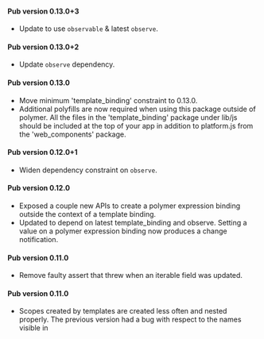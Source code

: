#### Pub version 0.13.0+3
 * Update to use `observable` & latest `observe`.

#### Pub version 0.13.0+2
 * Update `observe` dependency.

#### Pub version 0.13.0
  * Move minimum 'template_binding' constraint to 0.13.0.
  * Additional polyfills are now required when using this package outside of 
    polymer. All the files in the 'template_binding' package under lib/js should
    be included at the top of your app in addition to platform.js from the
    'web_components' package.

#### Pub version 0.12.0+1
  * Widen dependency constraint on `observe`.

#### Pub version 0.12.0
  * Exposed a couple new APIs to create a polymer expression binding outside the
    context of a template binding.
  * Updated to depend on latest template_binding and observe. Setting a value on
    a polymer expression binding now produces a change notification.

#### Pub version 0.11.0
  * Remove faulty assert that threw when an iterable field was updated.
  
#### Pub version 0.11.0
  * Scopes created by templates are created less often and nested properly. The
    previous version had a bug with respect to the names visible in 
    <template releat> tags without an "in" expression, and <template bind> tags.
    In those templates, names for the outer templates should not be visible.
    This may result in some breakages in templates that relied on the buggy
    behavior.
  * <template bind> now supports "as" expressions.
  * Removed warnings when attempting to assign a value to a property on null
    object, or assign a value to a non-assignable expression. Polymer binding
    initialization sometimes assigns to expressions, so this should reduce
    unecessary warnings.
  * Added the % (modulo), === (identical) and !== (not identical) operators.
  * Fast-path for eval(). eval() no longer observes expressions or creates a
    tree of observers.
  * PolymerExpressions bindings clean up expression observers when closed,
    fixing a potential memory leak.
  * Better parse errors. Unknown operators are reported, and all exceptions are
    instances of ParseException so that they can be caught independently of
    exceptions generated by calling user code.


#### Pub version 0.10.0
  * package:polymer_expressions no longer declares @MirrosUsed. The package uses
    mirrors at development time, but assumes frameworks like polymer will
    generate code that replaces the use of mirrors. If you use this directly,
    you might need to do code generation as well, or add the @MirrorsUsed
    declaration. This can be done either explicitly or by importing the old
    settings from 'package:observe/mirrors_used.dart' (which include
    @reflectable and @observable by default).

  * Errors that occur within bindings are now thrown asycnhronously. We used to
    trap some errors and report them in a Logger, and we would let other errors
    halt the rendering process. Now all errors are caught, but they are reported
    asynchornously so they are visible even when logging is not set up.

  * Fixed several bugs, including:
      * propagating list changes ([18749][]).
      * precedence of ternary operators ([17805][]).
      * two-way bindings ([18410][] and [18792][]).

[17805]: https://code.google.com/p/dart/issues/detail?id=17805
[18410]: https://code.google.com/p/dart/issues/detail?id=18410
[18749]: https://code.google.com/p/dart/issues/detail?id=18749
[18792]: https://code.google.com/p/dart/issues/detail?id=18792
